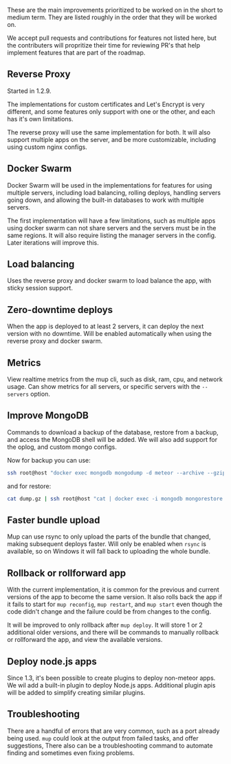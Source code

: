 These are the main improvements prioritized to be worked on in the short to medium term. They are listed roughly in the order that they will be worked on.

We accept pull requests and contributions for features not listed here, but the contributers will propritize their time for reviewing PR's that help implement features that are part of the roadmap.
 
## Reverse Proxy 
 
Started in 1.2.9. 

The implementations for custom certificates and Let's Encrypt is very different, and some features only support with one or the other, and each has it's own limitations.

The reverse proxy will use the same implementation for both. It will also support multiple apps on the server, and be more customizable, including using custom nginx configs.
 
## Docker Swarm 

Docker Swarm will be used in the implementations for features for using multiple servers, including load balancing, rolling deploys, handling servers going down, and allowing the built-in databases to work with multiple servers.

The first implementation will have a few limitations, such as multiple apps using docker swarm can not share servers and the servers must be in the same regions. It will also require listing the manager servers in the config. Later iterations will improve this.
 
## Load balancing 
 
Uses the reverse proxy and docker swarm to load balance the app, with sticky session support.
 
## Zero-downtime deploys 
 
When the app is deployed to at least 2 servers, it can deploy the next version with no downtime. Will be enabled automatically when using the reverse proxy and docker swarm.
 
## Metrics

View realtime metrics from the mup cli, such as disk, ram, cpu, and network usage. Can show metrics for all servers, or specific servers with the `--servers` option.
 
## Improve MongoDB 

Commands to download a backup of the database, restore from a backup, and access the MongoDB shell will be added. We will also add support for the oplog, and custom mongo configs.

Now for backup you can use:
```sh
ssh root@host "docker exec mongodb mongodump -d meteor --archive --gzip" > dump.gz
```
and for restore:
```sh
cat dump.gz | ssh root@host "cat | docker exec -i mongodb mongorestore --archive --gzip" # use --drop if you want to drop existing collections first
```

## Faster bundle upload

Mup can use rsync to only upload the parts of the bundle that changed, making subsequent deploys faster. Will only be enabled when `rsync` is available, so on Windows it will fall back to uploading the whole bundle.

## Rollback or rollforward app 

With the current implementation, it is common for the previous and current versions of the app to become the same version. It also rolls back the app if it fails to start for `mup reconfig`, `mup restart`, and `mup start` even though the code didn't change and the failure could be from changes to the config.

It will be improved to only rollback after `mup deploy`. It will store 1 or 2 additional older versions, and there will be commands to manually rollback or rollforward the app, and view the available versions.

## Deploy node.js apps

Since 1.3, it's been possible to create plugins to deploy non-meteor apps. We wil add a built-in plugin to deploy Node.js apps. Additional plugin apis will be added to simplify creating similar plugins.

## Troubleshooting

There are a handful of errors that are very common, such as a port already being used. `mup` could look at the output from failed tasks, and offer suggestions, There also can be a troubleshooting command to automate finding and sometimes even fixing problems.

